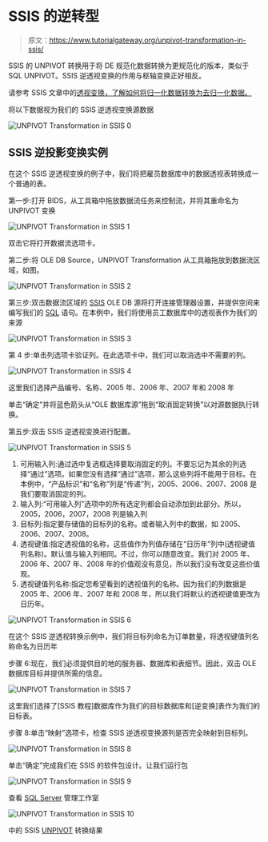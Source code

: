 # SSIS 的逆转型

> 原文：<https://www.tutorialgateway.org/unpivot-transformation-in-ssis/>

SSIS 的 UNPIVOT 转换用于将 DE 规范化数据转换为更规范化的版本，类似于 SQL UNPIVOT。SSIS 逆透视变换的作用与枢轴变换正好相反。

请参考 SSIS 文章中的[透视变换，了解如何将归一化数据转换为去归一化数据。](https://www.tutorialgateway.org/pivot-transformation-in-ssis/)

将以下数据视为我们的 SSIS 逆透视变换源数据

![UNPIVOT Transformation in SSIS 0](img/55aee956bb71df8728e396fbf88fb67f.png)

## SSIS 逆投影变换实例

在这个 SSIS 逆透视变换的例子中，我们将把雇员数据库中的数据透视表转换成一个普通的表。

第一步:打开 BIDS，从工具箱中拖放数据流任务来控制流，并将其重命名为 UNPIVOT 变换

![UNPIVOT Transformation in SSIS 1](img/626123228d58f4c377da97a7cba94dbb.png)

双击它将打开数据流选项卡。

第二步:将 OLE DB Source，UNPIVOT Transformation 从工具箱拖放到数据流区域，如图。

![UNPIVOT Transformation in SSIS 2](img/c7c4b4527ab74c7a3d1f81d33ed6220f.png)

第三步:双击数据流区域的 [SSIS](https://www.tutorialgateway.org/ssis/) OLE DB 源将打开连接管理器设置，并提供空间来编写我们的 [SQL](https://www.tutorialgateway.org/sql/) 语句。在本例中，我们将使用员工数据库中的透视表作为我们的来源

![UNPIVOT Transformation in SSIS 3](img/f7fffbd7c34d3b495c59738c6d0fc4ba.png)

第 4 步:单击列选项卡验证列。在此选项卡中，我们可以取消选中不需要的列。

![UNPIVOT Transformation in SSIS 4](img/4c49b91a5de744dca59234a5593f9ce8.png)

这里我们选择产品编号、名称、2005 年、2006 年、2007 年和 2008 年

单击“确定”并将蓝色箭头从“OLE 数据库源”拖到“取消固定转换”以对源数据执行转换。

第五步:双击 SSIS 逆透视变换进行配置。

![UNPIVOT Transformation in SSIS 5](img/7b2a96a78ec5e7826a66bee6115cca83.png)

1.  可用输入列:通过选中复选框选择要取消固定的列。不要忘记为其余的列选择“通过”选项。如果您没有选择“通过”选项，那么这些列将不能用于目标。在本例中，“产品标识”和“名称”列是“传递”列，2005、2006、2007、2008 是我们要取消固定的列。
2.  输入列:“可用输入列”选项中的所有选定列都会自动添加到此部分。所以，2005，2006，2007，2008 列是输入列
3.  目标列:指定要存储值的目标列的名称。或者输入列中的数据，如 2005、2006、2007、2008。
4.  透视键值:指定透视值的名称，这些值作为列值存储在“日历年”列中(透视键值列名称)。默认值与输入列相同。不过，你可以随意改变。我们对 2005 年、2006 年、2007 年、2008 年的价值观没有意见，所以我们没有改变这些价值观。
5.  透视键值列名称:指定您希望看到的透视值列的名称。因为我们的列数据是 2005 年、2006 年、2007 年和 2008 年，所以我们将默认的透视键值更改为日历年。

![UNPIVOT Transformation in SSIS 6](img/adebf9c59bece712e1e4e0cf3f86092b.png)

在这个 SSIS 逆透视转换示例中，我们将目标列命名为订单数量，将透视键值列名称命名为日历年

步骤 6:现在，我们必须提供目的地的服务器、数据库和表细节。因此，双击 OLE 数据库目标并提供所需的信息。

![UNPIVOT Transformation in SSIS 7](img/241e865f81ce55a4f025812842ef1028.png)

这里我们选择了[SSIS 教程]数据库作为我们的目标数据库和[逆变换]表作为我们的目标表。

步骤 8:单击“映射”选项卡，检查 SSIS 逆透视变换源列是否完全映射到目标列。

![UNPIVOT Transformation in SSIS 8](img/f02a274b3c715e42605ce12addc99ad1.png)

单击“确定”完成我们在 SSIS 的软件包设计。让我们运行包

![UNPIVOT Transformation in SSIS 9](img/a1b5fa9617fe96b132f23303b24a6b6a.png)

查看 [SQL Server](https://www.tutorialgateway.org/sql/) 管理工作室

![UNPIVOT Transformation in SSIS 10](img/3981354927fd7aab5bd0bbd9aa9aff77.png)

中的 SSIS [UNPIVOT](https://www.tutorialgateway.org/unpivot-in-sql/) 转换结果